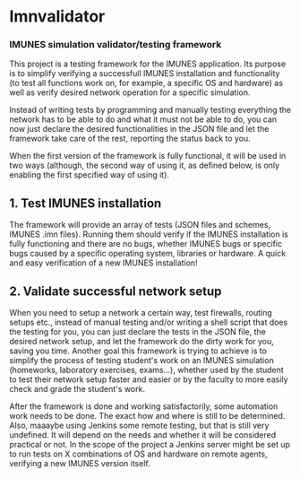# Imnvalidator
### IMUNES simulation validator/testing framework

This project is a testing framework for the IMUNES application. Its purpose is to simplify verifying a successfull IMUNES installation and functionality (to test all functions work on, for example, a specific OS and hardware) as well as verify desired network operation for a specific simulation.

Instead of writing tests by programming and manually testing everything the network has to be able to do and what it must not be able to do, you can now just declare the desired functionalities in the JSON file and let the framework take care of the rest, reporting the status back to you.

When the first version of the framework is fully functional, it will be used in two ways (although, the second way of using it, as defined below, is only enabling the first specified way of using it).

## 1. Test IMUNES installation
The framework will provide an array of tests (JSON files and schemes, IMUNES .imn files). Running them should verify if the IMUNES installation is fully functioning and there are no bugs, whether IMUNES bugs or specific bugs caused by a specific operating system, libraries or hardware.
A quick and easy verification of a new IMUNES installation!

## 2. Validate successful network setup
When you need to setup a network a certain way, test firewalls, routing setups etc., instead of manual testing and/or writing a shell script that does the testing for you, you can just declare the tests in the JSON file, the desired network setup, and let the framework do the dirty work for you, saving you time.
Another goal this framework is trying to achieve is to simplify the process of testing student's work on an IMUNES simulation (homeworks, laboratory exercises, exams...), whether used by the student to test their network setup faster and easier or by the faculty to more easily check and grade the student's work.

After the framework is done and working satisfactorily, some automation work needs to be done. The exact how and where is still to be determined.
Also, maaaybe using Jenkins some remote testing, but that is still very undefined. It will depend on the needs and whether it will be considered practical or not.
In the scope of the project a Jenkins server might be set up to run tests on X combinations of OS and hardware on remote agents, verifying a new IMUNES version itself.
